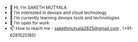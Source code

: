 - 👋 Hi, I’m  SAKETH MUTYALA
- 👀 I’m interested in devops and cloud technology
- 🌱 I’m currently learning devops tools and technologies 
- 💞️ I’m open for work 
- 📫 How to reach me - sakethmutyala2625@gmail.com , (+91-6281525165)

<!---
SAKETH20002/SAKETH20002 is a ✨ special ✨ repository because its `README.md` (this file) appears on your GitHub profile.
You can click the Preview link to take a look at your changes.
--->
